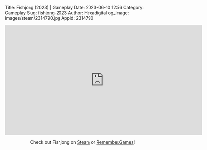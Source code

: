 Title: Fishjong (2023) | Gameplay
Date: 2023-06-10 12:56
Category: Gameplay
Slug: fishjong-2023
Author: Hexadigital
og_image: images/steam/2314790.jpg
Appid: 2314790

<center><iframe src="https://www.youtube.com/embed/Npp_lxUbPxI?feature=oembed" allow="accelerometer; autoplay; encrypted-media; gyroscope; picture-in-picture" width="640" height="360" frameborder="0"></iframe>

Check out Fishjong on [Steam](https://store.steampowered.com/app/2314790/?curator_clanid=34633900) or [Remember.Games](https://remember.games/game/7551/fishjong/)!</center>